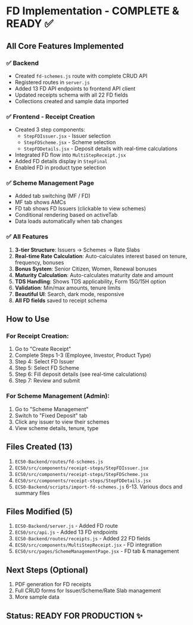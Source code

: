 # FD Implementation - COMPLETE & READY ✅

## All Core Features Implemented

### ✅ Backend
- Created `fd-schemes.js` route with complete CRUD API
- Registered routes in `server.js`
- Added 13 FD API endpoints to frontend API client
- Updated receipts schema with all 22 FD fields
- Collections created and sample data imported

### ✅ Frontend - Receipt Creation
- Created 3 step components:
  - `StepFDIssuer.jsx` - Issuer selection
  - `StepFDScheme.jsx` - Scheme selection  
  - `StepFDDetails.jsx` - Deposit details with real-time calculations
- Integrated FD flow into `MultiStepReceipt.jsx`
- Added FD details display in `StepFinal`
- Enabled FD in product type selection

### ✅ Scheme Management Page
- Added tab switching (MF / FD)
- MF tab shows AMCs
- FD tab shows FD Issuers (clickable to view schemes)
- Conditional rendering based on activeTab
- Data loads automatically when tab changes

### ✅ All Features
1. **3-tier Structure**: Issuers → Schemes → Rate Slabs
2. **Real-time Rate Calculation**: Auto-calculates interest based on tenure, frequency, bonuses
3. **Bonus System**: Senior Citizen, Women, Renewal bonuses
4. **Maturity Calculation**: Auto-calculates maturity date and amount
5. **TDS Handling**: Shows TDS applicability, Form 15G/15H option
6. **Validation**: Min/max amounts, tenure limits
7. **Beautiful UI**: Search, dark mode, responsive
8. **All FD fields** saved to receipt schema

## How to Use

### For Receipt Creation:
1. Go to "Create Receipt"
2. Complete Steps 1-3 (Employee, Investor, Product Type)
3. Step 4: Select FD Issuer
4. Step 5: Select FD Scheme
5. Step 6: Fill deposit details (see real-time calculations)
6. Step 7: Review and submit

### For Scheme Management (Admin):
1. Go to "Scheme Management"
2. Switch to "Fixed Deposit" tab
3. Click any issuer to view their schemes
4. View scheme details, tenure, type

## Files Created (13)
1. `ECS0-Backend/routes/fd-schemes.js`
2. `ECS0/src/components/receipt-steps/StepFDIssuer.jsx`
3. `ECS0/src/components/receipt-steps/StepFDScheme.jsx`
4. `ECS0/src/components/receipt-steps/StepFDDetails.jsx`
5. `ECS0-Backend/scripts/import-fd-schemes.js`
6-13. Various docs and summary files

## Files Modified (5)
1. `ECS0-Backend/server.js` - Added FD route
2. `ECS0/src/api.js` - Added 13 FD endpoints
3. `ECS0-Backend/routes/receipts.js` - Added 22 FD fields
4. `ECS0/src/components/MultiStepReceipt.jsx` - FD integration
5. `ECS0/src/pages/SchemeManagementPage.jsx` - FD tab & management

## Next Steps (Optional)
1. PDF generation for FD receipts
2. Full CRUD forms for Issuer/Scheme/Rate Slab management
3. More sample data

## Status: READY FOR PRODUCTION ✨

